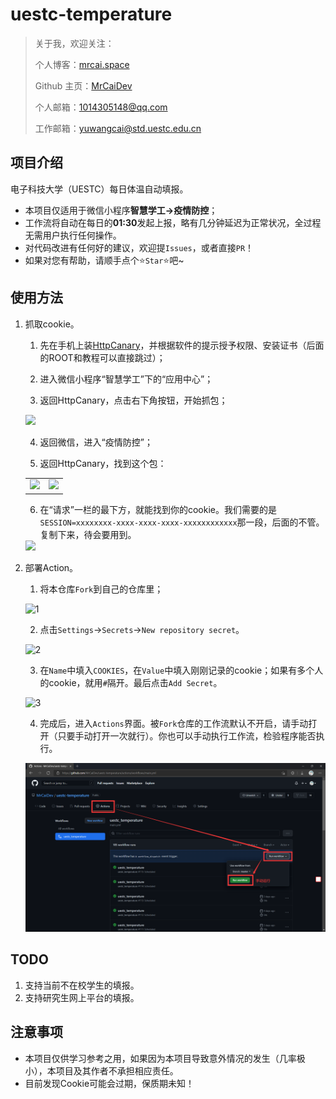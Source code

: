 # uestc-temperature

> 关于我，欢迎关注：
>
> 个人博客：[mrcai.space](https://mrcai.space)
>
> Github 主页：[MrCaiDev](https://github.com/MrCaiDev)
>
> 个人邮箱：1014305148@qq.com
>
> 工作邮箱：yuwangcai@std.uestc.edu.cn

## 项目介绍

电子科技大学（UESTC）每日体温自动填报。

- 本项目仅适用于微信小程序**智慧学工→疫情防控**；
- 工作流将自动在每日的**01:30**发起上报，略有几分钟延迟为正常状况，全过程无需用户执行任何操作。
- 对代码改进有任何好的建议，欢迎提`Issues`，或者直接`PR`！
- 如果对您有帮助，请顺手点个⭐`Star`⭐吧~

## 使用方法

1. 抓取cookie。

   1. 先在手机上装[HttpCanary](http://a.downxy.com/anzhuo/httpcanary3.3.6_anfensi.com.apk)，并根据软件的提示授予权限、安装证书（后面的ROOT和教程可以直接跳过）；

   2. 进入微信小程序“智慧学工”下的“应用中心”；

   3. 返回HttpCanary，点击右下角按钮，开始抓包；

     <img src="https://raw.githubusercontent.com/MrCaiDev/uestc-temperature/master/images/2021-11-10-13-41-58.png" width=300 border=0>

   4. 返回微信，进入“疫情防控”；

   5. 返回HttpCanary，找到这个包：

     <table><tr>
     <td><img src="https://raw.githubusercontent.com/MrCaiDev/uestc-temperature/master/images/2021-11-10-13-44-16.png" width=300 border=0></td>
     <td><img src="https://raw.githubusercontent.com/MrCaiDev/uestc-temperature/master/images/2021-11-10-13-45-14.png" width=300 border=0></td>
     </tr></table>

   6. 在“请求”一栏的最下方，就能找到你的cookie。我们需要的是`SESSION=xxxxxxxx-xxxx-xxxx-xxxx-xxxxxxxxxxxx`那一段，后面的不管。复制下来，待会要用到。

     <img src="https://raw.githubusercontent.com/MrCaiDev/uestc-temperature/master/images/2021-11-10-13-46-00.png" width=300 border=0>

2. 部署Action。

   1. 将本仓库`Fork`到自己的仓库里；

    ![1](https://raw.githubusercontent.com/MrCaiDev/uestc-temperature/master/images/1.png)

   2. 点击`Settings`→`Secrets`→`New repository secret`。

    ![2](https://raw.githubusercontent.com/MrCaiDev/uestc-temperature/master/images/2.png)

   3. 在`Name`中填入`COOKIES`，在`Value`中填入刚刚记录的cookie；如果有多个人的cookie，就用`#`隔开。最后点击`Add Secret`。

    ![3](https://raw.githubusercontent.com/MrCaiDev/uestc-temperature/master/images/3.png)

   4. 完成后，进入`Actions`界面。被`Fork`仓库的工作流默认不开启，请手动打开（只要手动打开一次就行）。你也可以手动执行工作流，检验程序能否执行。

    ![4](images/2021-11-10-17-00-54.png)

## TODO

1. 支持当前不在校学生的填报。
2. 支持研究生网上平台的填报。

## 注意事项

- 本项目仅供学习参考之用，如果因为本项目导致意外情况的发生（几率极小），本项目及其作者不承担相应责任。
- 目前发现Cookie可能会过期，保质期未知！
